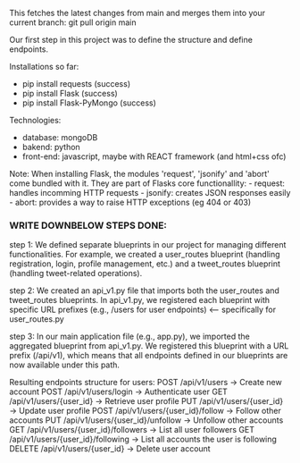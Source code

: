 This fetches the latest changes from main and merges them into your current branch:
git pull origin main

Our first step in this project was to define the structure and define endpoints.

Installations so far:
- pip install requests (success)
- pip install Flask (success)
- pip install Flask-PyMongo (success)

Technologies:
- database: mongoDB
- bakend: python
- front-end: javascript, maybe with REACT framework (and html+css ofc)


Note:
When installing Flask, the modules 'request', 'jsonify' and 'abort' come bundled with it. They are part of Flasks core functionallity:
    - request: handles incomming HTTP requests
    - jsonify: creates JSON responses easily
    - abort: provides a way to raise HTTP exceptions (eg 404 or 403)

### WRITE DOWNBELOW STEPS DONE: 
step 1: We defined separate blueprints in our project for managing different functionalities. For example, we created a user_routes blueprint (handling registration, login, profile management, etc.) and a tweet_routes blueprint (handling tweet-related operations).

step 2: We created an api_v1.py file that imports both the user_routes and tweet_routes blueprints. In api_v1.py, we registered each blueprint with specific URL prefixes (e.g., /users for user endpoints) <-- specifically for user_routes.py 

step 3: In our main application file (e.g., app.py), we imported the aggregated blueprint from api_v1.py. We registered this blueprint with a URL prefix (/api/v1), which means that all endpoints defined in our blueprints are now available under this path.

Resulting endpoints structure for users: 
    POST /api/v1/users → Create new account
    POST /api/v1/users/login → Authenticate user
    GET /api/v1/users/{user_id} → Retrieve user profile
    PUT /api/v1/users/{user_id} → Update user profile
    POST /api/v1/users/{user_id}/follow → Follow other accounts
    PUT /api/v1/users/{user_id}/unfollow → Unfollow other accounts
    GET /api/v1/users/{user_id}/followers → List all user followers
    GET /api/v1/users/{user_id}/following → List all accounts the user is following
    DELETE /api/v1/users/{user_id} → Delete user account